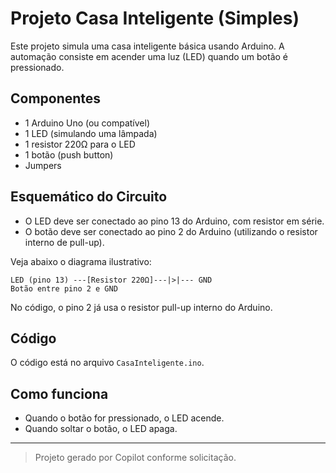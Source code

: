 # Projeto Casa Inteligente (Simples)

Este projeto simula uma casa inteligente básica usando Arduino. A automação consiste em acender uma luz (LED) quando um botão é pressionado.

## Componentes

- 1 Arduino Uno (ou compatível)
- 1 LED (simulando uma lâmpada)
- 1 resistor 220Ω para o LED
- 1 botão (push button)
- Jumpers

## Esquemático do Circuito

- O LED deve ser conectado ao pino 13 do Arduino, com resistor em série.
- O botão deve ser conectado ao pino 2 do Arduino (utilizando o resistor interno de pull-up).

Veja abaixo o diagrama ilustrativo:

```
LED (pino 13) ---[Resistor 220Ω]---|>|--- GND
Botão entre pino 2 e GND
```

No código, o pino 2 já usa o resistor pull-up interno do Arduino.

## Código

O código está no arquivo `CasaInteligente.ino`.

## Como funciona

- Quando o botão for pressionado, o LED acende.
- Quando soltar o botão, o LED apaga.

---

> Projeto gerado por Copilot conforme solicitação.